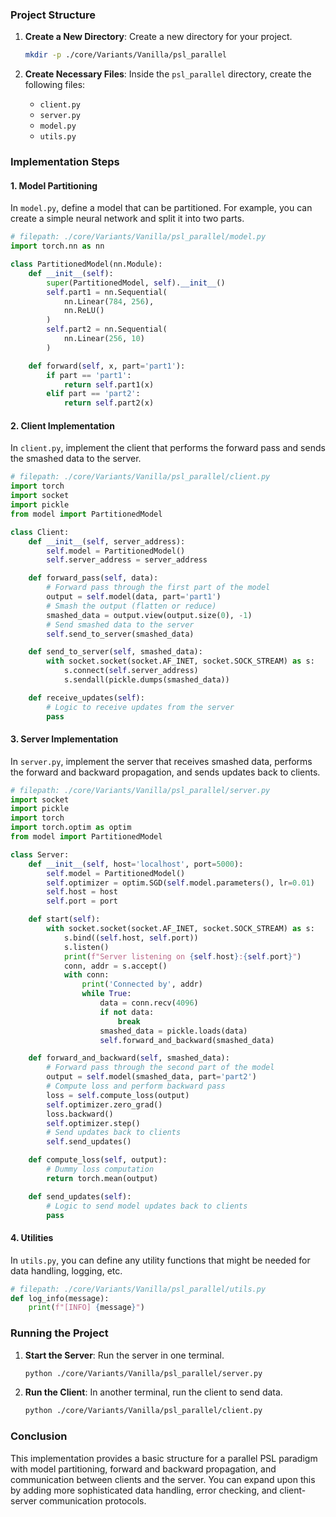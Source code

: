 ### Project Structure

1. **Create a New Directory**: 
   Create a new directory for your project.
   ```bash
   mkdir -p ./core/Variants/Vanilla/psl_parallel
   ```

2. **Create Necessary Files**: 
   Inside the `psl_parallel` directory, create the following files:
   - `client.py`
   - `server.py`
   - `model.py`
   - `utils.py`

### Implementation Steps

#### 1. Model Partitioning

In `model.py`, define a model that can be partitioned. For example, you can create a simple neural network and split it into two parts.

```python
# filepath: ./core/Variants/Vanilla/psl_parallel/model.py
import torch.nn as nn

class PartitionedModel(nn.Module):
    def __init__(self):
        super(PartitionedModel, self).__init__()
        self.part1 = nn.Sequential(
            nn.Linear(784, 256),
            nn.ReLU()
        )
        self.part2 = nn.Sequential(
            nn.Linear(256, 10)
        )

    def forward(self, x, part='part1'):
        if part == 'part1':
            return self.part1(x)
        elif part == 'part2':
            return self.part2(x)
```

#### 2. Client Implementation

In `client.py`, implement the client that performs the forward pass and sends the smashed data to the server.

```python
# filepath: ./core/Variants/Vanilla/psl_parallel/client.py
import torch
import socket
import pickle
from model import PartitionedModel

class Client:
    def __init__(self, server_address):
        self.model = PartitionedModel()
        self.server_address = server_address

    def forward_pass(self, data):
        # Forward pass through the first part of the model
        output = self.model(data, part='part1')
        # Smash the output (flatten or reduce)
        smashed_data = output.view(output.size(0), -1)
        # Send smashed data to the server
        self.send_to_server(smashed_data)

    def send_to_server(self, smashed_data):
        with socket.socket(socket.AF_INET, socket.SOCK_STREAM) as s:
            s.connect(self.server_address)
            s.sendall(pickle.dumps(smashed_data))

    def receive_updates(self):
        # Logic to receive updates from the server
        pass
```

#### 3. Server Implementation

In `server.py`, implement the server that receives smashed data, performs the forward and backward propagation, and sends updates back to clients.

```python
# filepath: ./core/Variants/Vanilla/psl_parallel/server.py
import socket
import pickle
import torch
import torch.optim as optim
from model import PartitionedModel

class Server:
    def __init__(self, host='localhost', port=5000):
        self.model = PartitionedModel()
        self.optimizer = optim.SGD(self.model.parameters(), lr=0.01)
        self.host = host
        self.port = port

    def start(self):
        with socket.socket(socket.AF_INET, socket.SOCK_STREAM) as s:
            s.bind((self.host, self.port))
            s.listen()
            print(f"Server listening on {self.host}:{self.port}")
            conn, addr = s.accept()
            with conn:
                print('Connected by', addr)
                while True:
                    data = conn.recv(4096)
                    if not data:
                        break
                    smashed_data = pickle.loads(data)
                    self.forward_and_backward(smashed_data)

    def forward_and_backward(self, smashed_data):
        # Forward pass through the second part of the model
        output = self.model(smashed_data, part='part2')
        # Compute loss and perform backward pass
        loss = self.compute_loss(output)
        self.optimizer.zero_grad()
        loss.backward()
        self.optimizer.step()
        # Send updates back to clients
        self.send_updates()

    def compute_loss(self, output):
        # Dummy loss computation
        return torch.mean(output)

    def send_updates(self):
        # Logic to send model updates back to clients
        pass
```

#### 4. Utilities

In `utils.py`, you can define any utility functions that might be needed for data handling, logging, etc.

```python
# filepath: ./core/Variants/Vanilla/psl_parallel/utils.py
def log_info(message):
    print(f"[INFO] {message}")
```

### Running the Project

1. **Start the Server**: 
   Run the server in one terminal.
   ```bash
   python ./core/Variants/Vanilla/psl_parallel/server.py
   ```

2. **Run the Client**: 
   In another terminal, run the client to send data.
   ```bash
   python ./core/Variants/Vanilla/psl_parallel/client.py
   ```

### Conclusion

This implementation provides a basic structure for a parallel PSL paradigm with model partitioning, forward and backward propagation, and communication between clients and the server. You can expand upon this by adding more sophisticated data handling, error checking, and client-server communication protocols.